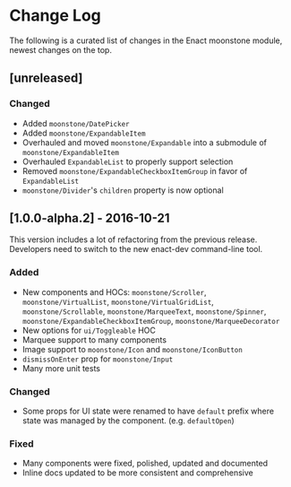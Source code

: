 # Change Log

The following is a curated list of changes in the Enact moonstone module, newest changes on the top.

## [unreleased]

### Changed

- Added `moonstone/DatePicker`
- Added `moonstone/ExpandableItem`
- Overhauled and moved `moonstone/Expandable` into a submodule of `moonstone/ExpandableItem`
- Overhauled `ExpandableList` to properly support selection
- Removed `moonstone/ExpandableCheckboxItemGroup` in favor of `ExpandableList`
- `moonstone/Divider`'s `children` property is now optional


## [1.0.0-alpha.2] - 2016-10-21

This version includes a lot of refactoring from the previous release. Developers need to switch to the new enact-dev command-line tool.

### Added

- New components and HOCs: `moonstone/Scroller`, `moonstone/VirtualList`, `moonstone/VirtualGridList`, `moonstone/Scrollable`, `moonstone/MarqueeText`, `moonstone/Spinner`, `moonstone/ExpandableCheckboxItemGroup`, `moonstone/MarqueeDecorator`
- New options for `ui/Toggleable` HOC
- Marquee support to many components
- Image support to `moonstone/Icon` and `moonstone/IconButton`
- `dismissOnEnter` prop for `moonstone/Input`
- Many more unit tests

### Changed

- Some props for UI state were renamed to have `default` prefix where state was managed by the component. (e.g. `defaultOpen`)

### Fixed

- Many components were fixed, polished, updated and documented
- Inline docs updated to be more consistent and comprehensive
